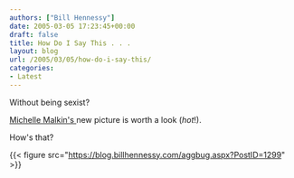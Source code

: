 ```yaml
---
authors: ["Bill Hennessy"]
date: 2005-03-05 17:23:45+00:00
draft: false
title: How Do I Say This . . .
layout: blog
url: /2005/03/05/how-do-i-say-this/
categories:
- Latest
---
```


Without being sexist?




[Michelle Malkin's ](https://michellemalkin.com/)new picture is worth a look (_hot_!). 




How's that?

{{< figure src="https://blog.billhennessy.com/aggbug.aspx?PostID=1299" >}}


